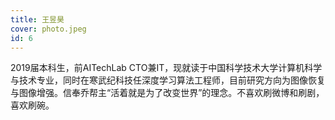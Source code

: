 ```yaml
---
title: 王昱昊
cover: photo.jpeg
id: 6
---
```


2019届本科生，前AITechLab CTO兼IT，现就读于中国科学技术大学计算机科学与技术专业，同时在寒武纪科技任深度学习算法工程师，目前研究方向为图像恢复与图像增强。信奉乔帮主“活着就是为了改变世界”的理念。不喜欢刷微博和刷剧，喜欢刷碗。
